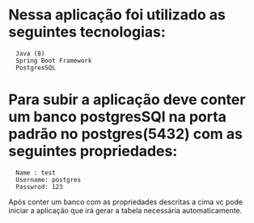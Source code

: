 
# Nessa aplicação foi utilizado as seguintes tecnologias:
      Java (8)
      Spring Boot Framework
      PostgresSQL

# Para subir a aplicação deve conter um banco postgresSQl na porta padrão no postgres(5432) com as seguintes propriedades:
      Name : test
      Username: postgres
      Passwrod: 123
      
Após conter um banco com as propriedades descritas a cima vc pode iniciar a aplicação que irá gerar a tabela necessária automaticamente.
